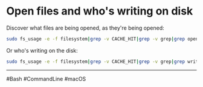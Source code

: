 # Open files and who's writing on disk

Discover what files are being opened, as they're being opened:

```bash
sudo fs_usage -e -f filesystem|grep -v CACHE_HIT|grep -v grep|grep open
```

Or who's writing on the disk:

```bash
sudo fs_usage -e -f filesystem|grep -v CACHE_HIT|grep -v grep|grep write
```

---

#Bash #CommandLine #macOS